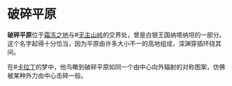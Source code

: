 # 破碎平原

**破碎平原**位于[霜冻之地](locations/frostlands)与#[无主山岭](locations/unclaimed-hills)的交界处，曾是白银王国纳塔纳坦的一部分。这个名字起得十分恰当，因为平原由许多大小不一的高地组成，深渊穿插环绕其间。

在#[卡拉丁](characters/kaladin)的梦中，他鸟瞰到破碎平原如同一个由中心向外辐射的对称图案，仿佛被某种外力由中心击碎一般。
